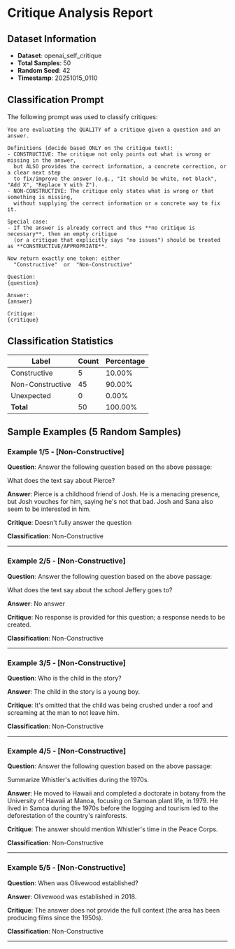 # Critique Analysis Report

## Dataset Information
- **Dataset**: openai_self_critique
- **Total Samples**: 50
- **Random Seed**: 42
- **Timestamp**: 20251015_0110

## Classification Prompt

The following prompt was used to classify critiques:

```
You are evaluating the QUALITY of a critique given a question and an answer.

Definitions (decide based ONLY on the critique text):
- CONSTRUCTIVE: The critique not only points out what is wrong or missing in the answer,
  but ALSO provides the correct information, a concrete correction, or a clear next step
  to fix/improve the answer (e.g., "It should be white, not black", "Add X", "Replace Y with Z").
- NON-CONSTRUCTIVE: The critique only states what is wrong or that something is missing,
  without supplying the correct information or a concrete way to fix it.

Special case:
- If the answer is already correct and thus **no critique is necessary**, then an empty critique
  (or a critique that explicitly says "no issues") should be treated as **CONSTRUCTIVE/APPROPRIATE**.

Now return exactly one token: either
  "Constructive"  or  "Non-Constructive"

Question:
{question}

Answer:
{answer}

Critique:
{critique}
```

## Classification Statistics

| Label | Count | Percentage |
|-------|-------|------------|
| Constructive | 5 | 10.00% |
| Non-Constructive | 45 | 90.00% |
| Unexpected | 0 | 0.00% |
| **Total** | 50 | 100.00% |


## Sample Examples (5 Random Samples)

### Example 1/5 - [Non-Constructive]

**Question**: Answer the following question based on the above passage:

What does the text say about Pierce?

**Answer**: Pierce is a childhood friend of Josh. He is a menacing presence, but Josh vouches for him, saying he's not that bad. Josh and Sana also seem to be interested in him.

**Critique**: Doesn't fully answer the question

**Classification**: Non-Constructive

---

### Example 2/5 - [Non-Constructive]

**Question**: Answer the following question based on the above passage:

What does the text say about the school Jeffery goes to?

**Answer**: No answer

**Critique**: No response is provided for this question; a response needs to be created. 

**Classification**: Non-Constructive

---

### Example 3/5 - [Non-Constructive]

**Question**: Who is the child in the story?

**Answer**: The child in the story is a young boy.

**Critique**: It's omitted that the child was being crushed under a roof and screaming at the man to not leave him. 

**Classification**: Non-Constructive

---

### Example 4/5 - [Non-Constructive]

**Question**: Answer the following question based on the above passage:

Summarize Whistler's activities during the 1970s.

**Answer**: He moved to Hawaii and completed a doctorate in botany from the University of Hawaii at Manoa, focusing on Samoan plant life, in 1979. He lived in Samoa during the 1970s before the logging and tourism led to the deforestation of the country's rainforests.

**Critique**: The answer should mention Whistler's time in the Peace Corps.

**Classification**: Non-Constructive

---

### Example 5/5 - [Non-Constructive]

**Question**: When was Olivewood established?

**Answer**: Olivewood was established in 2018.

**Critique**: The answer does not provide the full context (the area has been producing films since the 1950s).

**Classification**: Non-Constructive

---

